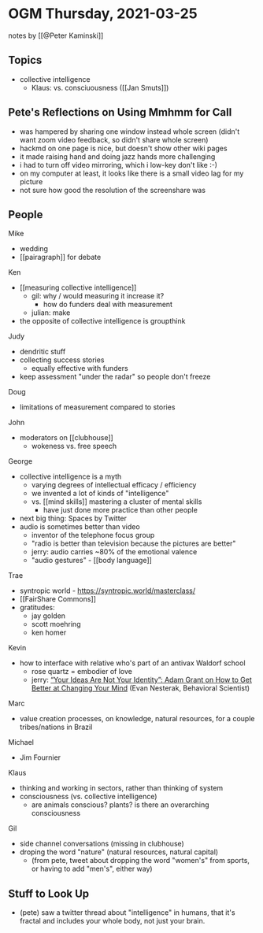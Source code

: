 # OGM Thursday, 2021-03-25

notes by [[@Peter Kaminski]]


## Topics
- collective intelligence
    - Klaus: vs. consciuousness ([[Jan Smuts]])

## Pete's Reflections on Using Mmhmm for Call
- was hampered by sharing one window instead whole screen (didn't want zoom video feedback, so didn't share whole screen)
- hackmd on one page is nice, but doesn't show other wiki pages
- it made raising hand and doing jazz hands more challenging
- i had to turn off video mirroring, which i low-key don't like :-)
- on my computer at least, it looks like there is a small video lag for my picture
- not sure how good the resolution of the screenshare was

## People

Mike
- wedding
- [[pairagraph]] for debate

Ken
- [[measuring collective intelligence]]
	- gil: why / would measuring it increase it?
		- how do funders deal with measurement
	- julian: make
- the opposite of collective intelligence is groupthink

Judy
- dendritic stuff
- collecting success stories
	- equally effective with funders
- keep assessment "under the radar" so people don't freeze

Doug
- limitations of measurement compared to stories

John
- moderators on [[clubhouse]]
	- wokeness vs. free speech

George
- collective intelligence is a myth
	- varying degrees of intellectual efficacy / efficiency
	- we invented a lot of kinds of "intelligence"
	- vs. [[mind skills]] mastering a cluster of mental skills
		- have just done more practice than other people
- next big thing: Spaces by Twitter
- audio is sometimes better than video
	- inventor of the telephone focus group
	- "radio is better than television because the pictures are better"
	- jerry: audio carries ~80% of the emotional valence
	- "audio gestures" - [[body language]]

Trae
- syntropic world - https://syntropic.world/masterclass/
- [[FairShare Commons]]
- gratitudes:
    - jay golden
    - scott moehring
    - ken homer

Kevin
- how to interface with relative who's part of an antivax Waldorf school
    - rose quartz = embodier of love
    - jerry: [“Your Ideas Are Not Your Identity”: Adam Grant on How to Get Better at Changing Your Mind](https://behavioralscientist.org/your-ideas-are-not-your-identity-adam-grant-on-how-to-get-better-at-changing-your-mind/) (Evan Nesterak, Behavioral Scientist)

Marc
- value creation processes, on knowledge, natural resources, for a couple tribes/nations in Brazil

Michael
- Jim Fournier

Klaus
- thinking and working in sectors, rather than thinking of system
- consciousness (vs. collective intelligence)
    - are animals conscious? plants? is there an overarching consciousness

Gil
- side channel conversations (missing in clubhouse)
- droping the word "nature" (natural resources, natural capital)
    - (from pete, tweet about dropping the word "women's" from sports, or having to add "men's", either way)

## Stuff to Look Up

- (pete) saw a twitter thread about "intelligence" in humans, that it's fractal and includes your whole body, not just your brain.


